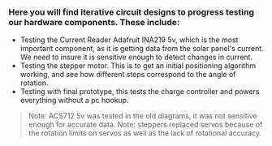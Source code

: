 ### Here you will find iterative circuit designs to progress testing our hardware components. These include: ###
- Testing the Current Reader Adafruit INA219 5v, which is the most important component, as it is getting data from the solar panel's current. We need to insure it is sensitive enough to detect changes in current.
- Testing the stepper motor. This is to get an initial positioning algorithm working, and see how different steps correspond to the angle of rotation.
- Testing with final prototype, this tests the charge controller and powers everything without a pc hookup.


>Note: ACS712 5v was tested in the old diagrams, it was not sensitive enough for accurate data.
>Note: steppers replaced servos because of the rotation limits on servos as well as the lack of rotational accuracy.
